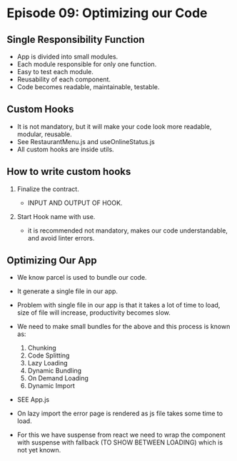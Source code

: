 # Episode 09: Optimizing our Code

## Single Responsibility Function

-   App is divided into small modules.
-   Each module responsible for only one function.
-   Easy to test each module.
-   Reusability of each component.
-   Code becomes readable, maintainable, testable.

## Custom Hooks

-   It is not mandatory, but it will make your code look more readable, modular, reusable.
-   See RestaurantMenu.js and useOnlineStatus.js
-   All custom hooks are inside utils.

## How to write custom hooks

1.  Finalize the contract.

    -   INPUT AND OUTPUT OF HOOK.

2.  Start Hook name with use.

    -   it is recommended not mandatory, makes our code understandable, and avoid linter errors.

## Optimizing Our App

-   We know parcel is used to bundle our code.

-   It generate a single file in our app.

-   Problem with single file in our app is that it takes a lot of time to load, size of file will increase, productivity becomes slow.

-   We need to make small bundles for the above and this process is known as:

    1. Chunking
    2. Code Splitting
    3. Lazy Loading
    4. Dynamic Bundling
    5. On Demand Loading
    6. Dynamic Import

-   SEE App.js

-   On lazy import the error page is rendered as js file takes some time to load.

-   For this we have suspense from react we need to wrap the component with suspense with fallback (TO SHOW BETWEEN LOADING) which is not yet known.
